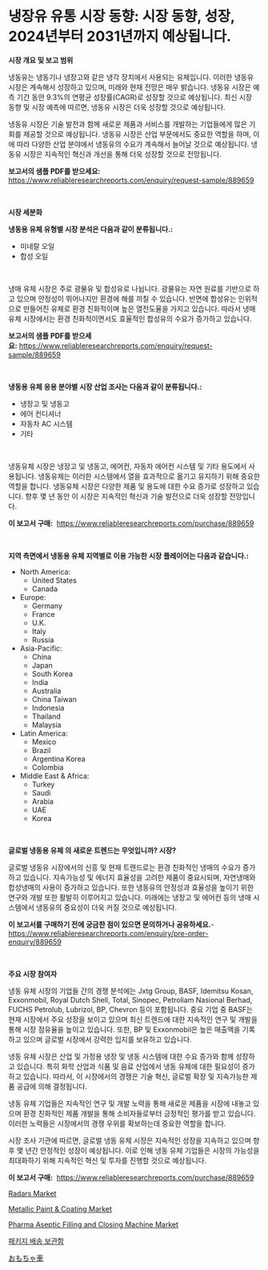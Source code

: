 <p><h1>냉장유 유통 시장 동향: 시장 동향, 성장, 2024년부터 2031년까지 예상됩니다.</h1></p><p><strong>시장 개요 및 보고 범위</strong></p>
<p><p>냉동유는 냉동기나 냉장고와 같은 냉각 장치에서 사용되는 유체입니다. 이러한 냉동유 시장은 계속해서 성장하고 있으며, 미래와 현재 전망은 매우 밝습니다. 냉동유 시장은 예측 기간 동안 9.3%의 연평균 성장률(CAGR)로 성장할 것으로 예상됩니다. 최신 시장 동향 및 시장 예측에 따르면, 냉동유 시장은 더욱 성장할 것으로 예상됩니다.</p><p>냉동유 시장은 기술 발전과 함께 새로운 제품과 서비스를 개발하는 기업들에게 많은 기회를 제공할 것으로 예상됩니다. 냉동유 시장은 산업 부문에서도 중요한 역할을 하며, 이에 따라 다양한 산업 분야에서 냉동유의 수요가 계속해서 늘어날 것으로 예상됩니다. 냉동유 시장은 지속적인 혁신과 개선을 통해 더욱 성장할 것으로 전망됩니다.</p></p>
<p><strong>보고서의 샘플 PDF를 받으세요:</strong> <a href="https://www.reliableresearchreports.com/enquiry/request-sample/889659">https://www.reliableresearchreports.com/enquiry/request-sample/889659</a></p>
<p>&nbsp;</p>
<p><strong>시장 세분화</strong></p>
<p><strong>냉동용 유체 유형별 시장 분석은 다음과 같이 분류됩니다.:</strong></p>
<p><ul><li>미네랄 오일</li><li>합성 오일</li></ul></p>
<p>&nbsp;</p>
<p><p>냉매 유체 시장은 주로 광물유 및 합성유로 나뉩니다. 광물유는 자연 원료를 기반으로 하고 있으며 안정성이 뛰어나지만 환경에 해를 끼칠 수 있습니다. 반면에 합성유는 인위적으로 만들어진 유체로 환경 친화적이며 높은 열전도율을 가지고 있습니다. 따라서 냉매 유체 시장에서는 환경 친화적이면서도 효율적인 합성유의 수요가 증가하고 있습니다.</p></p>
<p><strong>보고서의 샘플 PDF를 받으세요:</strong>&nbsp;<a href="https://www.reliableresearchreports.com/enquiry/request-sample/889659">https://www.reliableresearchreports.com/enquiry/request-sample/889659</a></p>
<p>&nbsp;</p>
<p><strong> 냉동용 유체 응용 분야별 시장 산업 조사는 다음과 같이 분류됩니다.:</strong></p>
<p><ul><li>냉장고 및 냉동고</li><li>에어 컨디셔너</li><li>자동차 AC 시스템</li><li>기타</li></ul></p>
<p>&nbsp;</p>
<p><p>냉동유체 시장은 냉장고 및 냉동고, 에어컨, 자동차 에어컨 시스템 및 기타 용도에서 사용됩니다. 냉동유체는 이러한 시스템에서 열을 효과적으로 옮기고 유지하기 위해 중요한 역할을 합니다. 냉동유체 시장은 다양한 제품 및 용도에 대한 수요 증가로 성장하고 있습니다. 향후 몇 년 동안 이 시장은 지속적인 혁신과 기술 발전으로 더욱 성장할 전망입니다.</p></p>
<p><strong>이 보고서 구매:</strong>&nbsp; <a href="https://www.reliableresearchreports.com/purchase/889659">https://www.reliableresearchreports.com/purchase/889659</a></p>
<p>&nbsp;</p>
<p><strong>지역 측면에서 냉동용 유체 지역별로 이용 가능한 시장 플레이어는 다음과 같습니다.:</strong></p>
<p><ul>
    <li>
        North America:
        <ul>
            <li>United States</li>
            <li>Canada</li>
        </ul>
    </li>
    <li>
        Europe:
        <ul>
            <li>Germany</li>
            <li>France</li>
            <li>U.K.</li>
            <li>Italy</li>
            <li>Russia</li>
        </ul>
    </li>
    <li>
        Asia-Pacific:
        <ul>
            <li>China</li>
            <li>Japan</li>
            <li>South Korea</li>
            <li>India</li>
            <li>Australia</li>
            <li>China Taiwan</li>
            <li>Indonesia</li>
            <li>Thailand</li>
            <li>Malaysia</li>
        </ul>
    </li>
    <li>
        Latin America:
        <ul>
            <li>Mexico</li>
            <li>Brazil</li>
            <li>Argentina Korea</li>
            <li>Colombia</li>
        </ul>
    </li>
    <li>
        Middle East & Africa:
        <ul>
            <li>Turkey</li>
            <li>Saudi</li>
            <li>Arabia</li>
            <li>UAE</li>
            <li>Korea</li>
        </ul>
    </li>
    </ul></p>
<p>&nbsp;</p>
<p><strong>글로벌 냉동용 유체 의 새로운 트렌드는 무엇입니까? 시장?</strong></p>
<p><p>글로벌 냉동유 시장에서의 신흥 및 현재 트렌드로는 환경 친화적인 냉매의 수요가 증가하고 있습니다. 지속가능성 및 에너지 효율성을 고려한 제품이 중요시되며, 자연냉매와 합성냉매의 사용이 증가하고 있습니다. 또한 냉동유의 안정성과 효율성을 높이기 위한 연구와 개발 또한 활발히 이루어지고 있습니다. 미래에는 냉장고 및 에어컨 등의 냉매 시스템에서 냉동유의 중요성이 더욱 커질 것으로 예상됩니다.</p></p>
<p><strong>이 보고서를 구매하기 전에 궁금한 점이 있으면 문의하거나 공유하세요.</strong>- <a href="https://www.reliableresearchreports.com/enquiry/pre-order-enquiry/889659">https://www.reliableresearchreports.com/enquiry/pre-order-enquiry/889659</a></p>
<p>&nbsp;</p>
<p><strong>주요 시장 참여자</strong></p>
<p><p>냉동 유체 시장의 기업들 간의 경쟁 분석에는 Jxtg Group, BASF, Idemitsu Kosan, Exxonmobil, Royal Dutch Shell, Total, Sinopec, Petroliam Nasional Berhad, FUCHS Petrolub, Lubrizol, BP, Chevron 등이 포함됩니다. 중요 기업 중 BASF는 현재 시장에서 주요 성장을 보이고 있으며 최신 트렌드에 대한 지속적인 연구 및 개발을 통해 시장 점유율을 높이고 있습니다. 또한, BP 및 Exxonmobil은 높은 매출액을 기록하고 있으며 글로벌 시장에서 강력한 입지를 보유하고 있습니다.</p><p>냉동 유체 시장은 산업 및 가정용 냉장 및 냉동 시스템에 대한 수요 증가와 함께 성장하고 있습니다. 특히 화학 산업과 식품 및 음료 산업에서 냉동 유체에 대한 필요성이 증가하고 있습니다. 따라서, 이 시장에서의 경쟁은 기술 혁신, 글로벌 확장 및 지속가능한 제품 공급에 의해 결정됩니다.</p><p>냉동 유체 기업들은 지속적인 연구 및 개발 노력을 통해 새로운 제품을 시장에 내놓고 있으며 환경 친화적인 제품 개발을 통해 소비자들로부터 긍정적인 평가를 받고 있습니다. 이러한 노력들은 시장에서의 경쟁 우위를 확보하는데 중요한 역할을 합니다.</p><p>시장 조사 기관에 따르면, 글로벌 냉동 유체 시장은 지속적인 성장을 지속하고 있으며 향후 몇 년간 안정적인 성장이 예상됩니다. 이로 인해 냉동 유체 기업들은 시장의 가능성을 최대화하기 위해 지속적인 혁신 및 투자를 진행할 것으로 예상됩니다.</p></p>
<p><strong>이 보고서 구매:</strong>&nbsp;&nbsp;<a href="https://www.reliableresearchreports.com/purchase/889659">https://www.reliableresearchreports.com/purchase/889659</a></p>
<p><p><a href="https://view.publitas.com/reportprime-1/radars-market-dynamics-2024-2031-also-about-its-market-trends-projections-and-opportunities/">Radars Market</a></p><p><a href="https://github.com/yoshih12/Market-Research-Report-List-2/blob/main/metallic-paint-coating-market.md">Metallic Paint & Coating Market</a></p><p><a href="https://issuu.com/reportprime-2/docs/pharma-aseptic-filling-and-closing-machine-market-">Pharma Aseptic Filling and Closing Machine Market</a></p><p><a href="https://github.com/nuekbpymrrz5/Market-Research-Report-List-1/blob/main/82762272041.md">패키지 배송 보관함</a></p><p><a href="https://github.com/jkjreqjscoxx7/Market-Research-Report-List-1/blob/main/45387372469.md">おもちゃ車</a></p></p>
